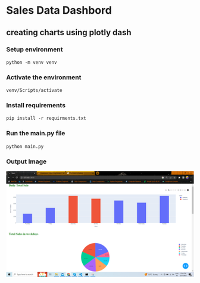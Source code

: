 # Sales Data Dashbord 

## creating charts using plotly dash


### Setup environment

```
python -m venv venv 
```
### Activate the environment
```
venv/Scripts/activate
```
### Install requirements
```
pip install -r requirments.txt
```
### Run the main.py file
```
python main.py

```

### Output Image 

![Screenshot](output.png)